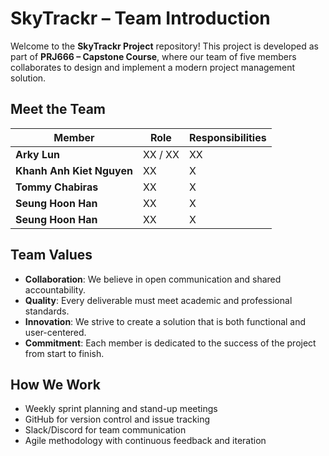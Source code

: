 # SkyTrackr – Team Introduction  

Welcome to the **SkyTrackr Project** repository! 
This project is developed as part of **PRJ666 – Capstone Course**, where our team of five members collaborates to design and implement a modern project management solution.  

## Meet the Team  

| Member | Role | Responsibilities |
|--------|------|------------------|
| **Arky Lun** | XX / XX | XX |
| **Khanh Anh Kiet Nguyen** | XX | X |
| **Tommy Chabiras** | XX | X |
| **Seung Hoon Han** | XX | X |
| **Seung Hoon Han** | XX  | X |

## Team Values  
- **Collaboration**: We believe in open communication and shared accountability.  
- **Quality**: Every deliverable must meet academic and professional standards.  
- **Innovation**: We strive to create a solution that is both functional and user-centered.  
- **Commitment**: Each member is dedicated to the success of the project from start to finish.  

## How We Work  
- Weekly sprint planning and stand-up meetings  
- GitHub for version control and issue tracking  
- Slack/Discord for team communication  
- Agile methodology with continuous feedback and iteration  
